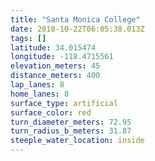 ```yaml
---
title: "Santa Monica College"
date: 2018-10-22T06:05:38.013Z
tags: []
latitude: 34.015474
longitude: -118.4715561
elevation_meters: 45
distance_meters: 400
lap_lanes: 8
home_lanes: 8
surface_type: artificial
surface_color: red
turn_diameter_meters: 72.95
turn_radius_b_meters: 31.87
steeple_water_location: inside
---
```

